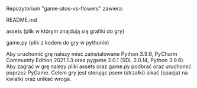 Repozytorium "game-atos-vs-flowers" zawiera:

README.md

assets (plik w którym znajdują się grafiki do gry) 

game.py (plik z kodem do gry w pythonie)

Aby uruchomić grę nalezy mieć zainstalowane Python 3.9.6, PyCharm Community Edition 2021.1.3 oraz pygame 2.0.1 (SDL 2.0.14, Python 3.9.6).
Aby zagrać w grę nalezy pliki assets oraz game.py podbrać oraz uruchomić poprzez PyGame.
Celem gry jest sterując psem (strzałki) sikać (spacja) na kwiatki oraz unikać wroga.
